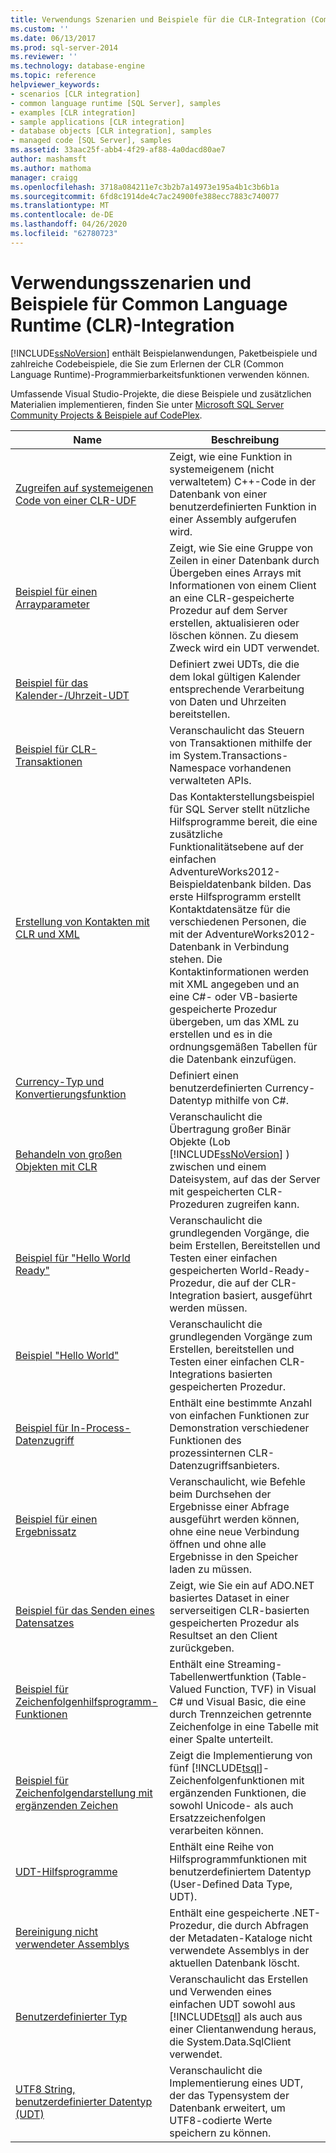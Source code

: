 ```yaml
---
title: Verwendungs Szenarien und Beispiele für die CLR-Integration (Common Language Runtime) | Microsoft-Dokumentation
ms.custom: ''
ms.date: 06/13/2017
ms.prod: sql-server-2014
ms.reviewer: ''
ms.technology: database-engine
ms.topic: reference
helpviewer_keywords:
- scenarios [CLR integration]
- common language runtime [SQL Server], samples
- examples [CLR integration]
- sample applications [CLR integration]
- database objects [CLR integration], samples
- managed code [SQL Server], samples
ms.assetid: 33aac25f-abb4-4f29-af88-4a0dacd80ae7
author: mashamsft
ms.author: mathoma
manager: craigg
ms.openlocfilehash: 3718a084211e7c3b2b7a14973e195a4b1c3b6b1a
ms.sourcegitcommit: 6fd8c1914de4c7ac24900fe388ecc7883c740077
ms.translationtype: MT
ms.contentlocale: de-DE
ms.lasthandoff: 04/26/2020
ms.locfileid: "62780723"
---
```

# <a name="usage-scenarios-and-examples-for-common-language-runtime-clr-integration"></a>Verwendungsszenarien und Beispiele für Common Language Runtime (CLR)-Integration
  [!INCLUDE[ssNoVersion](../../includes/ssnoversion-md.md)] enthält Beispielanwendungen, Paketbeispiele und zahlreiche Codebeispiele, die Sie zum Erlernen der CLR (Common Language Runtime)-Programmierbarkeitsfunktionen verwenden können.  
  
 Umfassende Visual Studio-Projekte, die diese Beispiele und zusätzlichen Materialien implementieren, finden Sie unter [Microsoft SQL Server Community Projects & Beispiele auf CodePlex](https://go.microsoft.com/fwlink/?LinkID=193935).  
  
|Name|Beschreibung|  
|----------|-----------------|  
|[Zugreifen auf systemeigenen Code von einer CLR-UDF](../../../2014/database-engine/dev-guide/accessing-native-code-from-a-clr-udf.md)|Zeigt, wie eine Funktion in systemeigenem (nicht verwaltetem) C++-Code in der Datenbank von einer benutzerdefinierten Funktion in einer Assembly aufgerufen wird.|  
|[Beispiel für einen Arrayparameter](../../../2014/database-engine/dev-guide/array-parameter-sample.md)|Zeigt, wie Sie eine Gruppe von Zeilen in einer Datenbank durch Übergeben eines Arrays mit Informationen von einem Client an eine CLR-gespeicherte Prozedur auf dem Server erstellen, aktualisieren oder löschen können. Zu diesem Zweck wird ein UDT verwendet.|  
|[Beispiel für das Kalender-/Uhrzeit-UDT](../../../2014/database-engine/dev-guide/calendar-aware-date-and-time-udt-sample.md)|Definiert zwei UDTs, die die dem lokal gültigen Kalender entsprechende Verarbeitung von Daten und Uhrzeiten bereitstellen.|  
|[Beispiel für CLR-Transaktionen](../../../2014/database-engine/dev-guide/clr-transactions-sample.md)|Veranschaulicht das Steuern von Transaktionen mithilfe der im System.Transactions-Namespace vorhandenen verwalteten APIs.|  
|[Erstellung von Kontakten mit CLR und XML](../../../2014/database-engine/dev-guide/contact-creation-using-clr-and-xml.md)|Das Kontakterstellungsbeispiel für SQL Server stellt nützliche Hilfsprogramme bereit, die eine zusätzliche Funktionalitätsebene auf der einfachen AdventureWorks2012-Beispieldatenbank bilden. Das erste Hilfsprogramm erstellt Kontaktdatensätze für die verschiedenen Personen, die mit der AdventureWorks2012-Datenbank in Verbindung stehen. Die Kontaktinformationen werden mit XML angegeben und an eine C#- oder VB-basierte gespeicherte Prozedur übergeben, um das XML zu erstellen und es in die ordnungsgemäßen Tabellen für die Datenbank einzufügen.|  
|[Currency-Typ und Konvertierungsfunktion](../../../2014/database-engine/dev-guide/currency-type-and-conversion-function.md)|Definiert einen benutzerdefinierten Currency-Datentyp mithilfe von C#.|  
|[Behandeln von großen Objekten mit CLR](../../../2014/database-engine/dev-guide/handling-large-objects-using-clr.md)|Veranschaulicht die Übertragung großer Binär Objekte (Lob [!INCLUDE[ssNoVersion](../../includes/ssnoversion-md.md)] ) zwischen und einem Dateisystem, auf das der Server mit gespeicherten CLR-Prozeduren zugreifen kann.|  
|[Beispiel für "Hello World Ready"](../../../2014/database-engine/dev-guide/hello-world-ready-sample.md)|Veranschaulicht die grundlegenden Vorgänge, die beim Erstellen, Bereitstellen und Testen einer einfachen gespeicherten World-Ready-Prozedur, die auf der CLR-Integration basiert, ausgeführt werden müssen.|  
|[Beispiel "Hello World"](../../../2014/database-engine/dev-guide/hello-world-sample.md)|Veranschaulicht die grundlegenden Vorgänge zum Erstellen, bereitstellen und Testen einer einfachen CLR-Integrations basierten gespeicherten Prozedur.|  
|[Beispiel für In-Process-Datenzugriff](../../../2014/database-engine/dev-guide/in-process-data-access-sample.md)|Enthält eine bestimmte Anzahl von einfachen Funktionen zur Demonstration verschiedener Funktionen des prozessinternen CLR-Datenzugriffsanbieters.|  
|[Beispiel für einen Ergebnissatz](../../../2014/database-engine/dev-guide/result-set-sample.md)|Veranschaulicht, wie Befehle beim Durchsehen der Ergebnisse einer Abfrage ausgeführt werden können, ohne eine neue Verbindung öffnen und ohne alle Ergebnisse in den Speicher laden zu müssen.|  
|[Beispiel für das Senden eines Datensatzes](../../../2014/database-engine/dev-guide/send-dataset-sample.md)|Zeigt, wie Sie ein auf ADO.NET basiertes Dataset in einer serverseitigen CLR-basierten gespeicherten Prozedur als Resultset an den Client zurückgeben.|  
|[Beispiel für Zeichenfolgenhilfsprogramm-Funktionen](../../../2014/database-engine/dev-guide/string-utility-functions-sample.md)|Enthält eine Streaming-Tabellenwertfunktion (Table-Valued Function, TVF) in Visual C# und Visual Basic, die eine durch Trennzeichen getrennte Zeichenfolge in eine Tabelle mit einer Spalte unterteilt.|  
|[Beispiel für Zeichenfolgendarstellung mit ergänzenden Zeichen](../../../2014/database-engine/dev-guide/supplementary-aware-string-manipulation-sample.md)|Zeigt die Implementierung von fünf [!INCLUDE[tsql](../../includes/tsql-md.md)]-Zeichenfolgenfunktionen mit ergänzenden Funktionen, die sowohl Unicode- als auch Ersatzzeichenfolgen verarbeiten können.|  
|[UDT-Hilfsprogramme](../../../2014/database-engine/dev-guide/udt-utilities.md)|Enthält eine Reihe von Hilfsprogrammfunktionen mit benutzerdefiniertem Datentyp (User-Defined Data Type, UDT).|  
|[Bereinigung nicht verwendeter Assemblys](../../../2014/database-engine/dev-guide/unused-assembly-cleanup.md)|Enthält eine gespeicherte .NET-Prozedur, die durch Abfragen der Metadaten-Kataloge nicht verwendete Assemblys in der aktuellen Datenbank löscht.|  
|[Benutzerdefinierter Typ](../../../2014/database-engine/dev-guide/user-defined-type.md)|Veranschaulicht das Erstellen und Verwenden eines einfachen UDT sowohl aus [!INCLUDE[tsql](../../includes/tsql-md.md)] als auch aus einer Clientanwendung heraus, die System.Data.SqlClient verwendet.|  
|[UTF8 String, benutzerdefinierter Datentyp &#40;UDT&#41;](../../../2014/database-engine/dev-guide/utf8-string-user-defined-data-type-udt.md)|Veranschaulicht die Implementierung eines UDT, der das Typensystem der Datenbank erweitert, um UTF8-codierte Werte speichern zu können.|  
  
  
